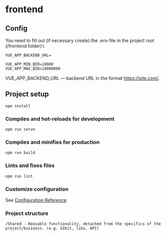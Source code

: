 # frontend

## Config
You need to fill out (if necessary create) the .env file in the project root (/frontend folder):\
```
VUE_APP_BACKEND_URL=

VUE_APP_MIN_BID=10000
VUE_APP_MAX_BID=10000000
```

VUE_APP_BACKEND_URL — backend URL in the format https://site.com/.

## Project setup
```
npm install
```

### Compiles and hot-reloads for development
```
npm run serve
```

### Compiles and minifies for production
```
npm run build
```

### Lints and fixes files
```
npm run lint
```

### Customize configuration
See [Configuration Reference](https://cli.vuejs.org/config/).

### Project structure
```
/Shared - Reusable functionality, detached from the specifics of the project/business. (e.g. UIKit, libs, API)
